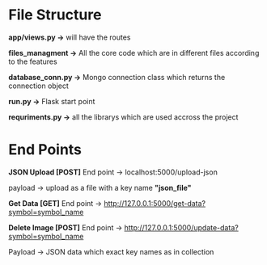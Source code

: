 # File Structure
**app/views.py ->** will have the routes 


**files_managment ->** All the core code which are in different files according to the features


**database_conn.py ->** Mongo connection class which returns the connection object


**run.py ->** Flask start point


**requriments.py ->** all the librarys which are used accross the project

# End Points


**JSON Upload [POST]**
End point -> localhost:5000/upload-json


payload -> upload as a file with a key name **"**json_file**"**

**Get Data [GET]**
End point -> http://127.0.0.1:5000/get-data?symbol=symbol_name


**Delete Image [POST]**
End point -> http://127.0.0.1:5000/update-data?symbol=symbol_name

Payload -> JSON data which exact key names as in collection



